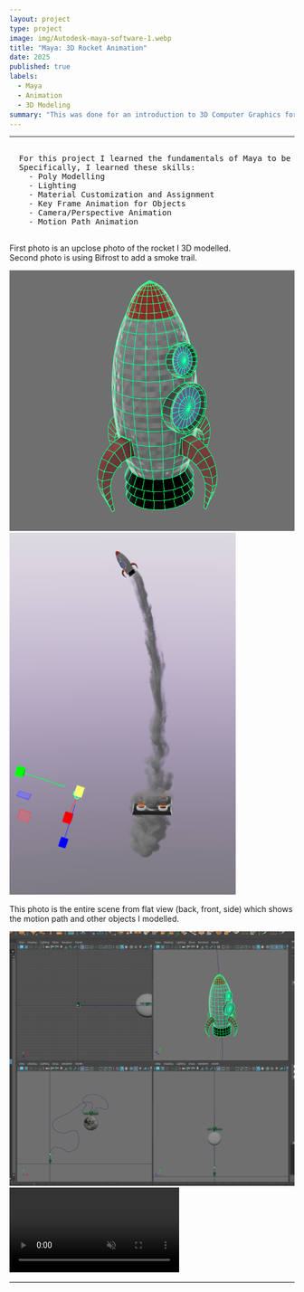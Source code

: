 ```yaml
---
layout: project
type: project
image: img/Autodesk-maya-software-1.webp
title: "Maya: 3D Rocket Animation"
date: 2025
published: true
labels:
  - Maya
  - Animation
  - 3D Modeling
summary: "This was done for an introduction to 3D Computer Graphics for my ICS 481 class. It's purpose was to get us familiar with the software and controls."
---
```


<hr>

<pre>
  
  For this project I learned the fundamentals of Maya to be able to create, light, and animate.
  Specifically, I learned these skills:
    - Poly Modelling
    - Lighting
    - Material Customization and Assignment
    - Key Frame Animation for Objects
    - Camera/Perspective Animation
    - Motion Path Animation
  
</pre>

<p>
  First photo is an upclose photo of the rocket I 3D modelled. 
  <br>
  Second photo is using Bifrost to add a smoke trail.
</p>

<img width="700px" class="rounded pe-4" src="../img/rocketMaya.png">
<img width="400px" class="rounded pe-4" src="../img/mayaSmoke.png">

<br>

<p>
  This photo is the entire scene from flat view (back, front, side) which shows the motion path and other objects I modelled.
</p>

<img width="700px" class="rounded pe-4" src="../img/MayaRocketPanels.png">

<video autoplay loop muted playsinline width="300">
  <source src="../img/rocketAnime.mp4" type="video/mp4">
  Your browser does not support the video tag.
</video>

<hr>


